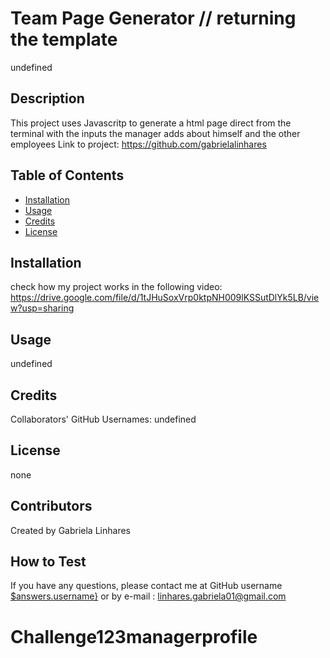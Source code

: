 # Team Page Generator // returning the template

undefined

## Description

This project uses Javascritp to generate a html page direct from the terminal with the inputs the manager adds about himself and the other employees
Link to project: https://github.com/gabrielalinhares

## Table of Contents

- [Installation](#installation)
- [Usage](#usage)
- [Credits](#credits)
- [License](#license)

## Installation

check how my project works in the following video: https://drive.google.com/file/d/1tJHuSoxVrp0ktpNH009lKSSutDlYk5LB/view?usp=sharing

## Usage

undefined

## Credits

Collaborators' GitHub Usernames: undefined

## License

none

## Contributors

Created by Gabriela Linhares

## How to Test

If you have any questions, please contact me at GitHub username <a href="https://github.com/gabrielalinhares">$answers.username}</a> or by e-mail :
linhares.gabriela01@gmail.com
# Challenge123managerprofile
